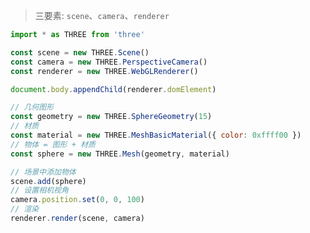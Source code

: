 > 三要素: `scene`、`camera`、`renderer`

```javascript
import * as THREE from 'three'

const scene = new THREE.Scene()
const camera = new THREE.PerspectiveCamera()
const renderer = new THREE.WebGLRenderer()

document.body.appendChild(renderer.domElement)
```

```javascript
// 几何图形
const geometry = new THREE.SphereGeometry(15)
// 材质
const material = new THREE.MeshBasicMaterial({ color: 0xffff00 })
// 物体 = 图形 + 材质
const sphere = new THREE.Mesh(geometry, material)
```

```javascript
// 场景中添加物体
scene.add(sphere)
// 设置相机视角
camera.position.set(0, 0, 100)
// 渲染
renderer.render(scene, camera)
```